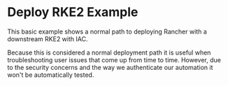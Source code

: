 # Deploy RKE2 Example

This basic example shows a normal path to deploying Rancher with a downstream RKE2 with IAC.

Because this is considered a normal deployment path it is useful when troubleshooting user issues that come up from time to time.
However, due to the security concerns and the way we authenticate our automation it won't be automatically tested.

